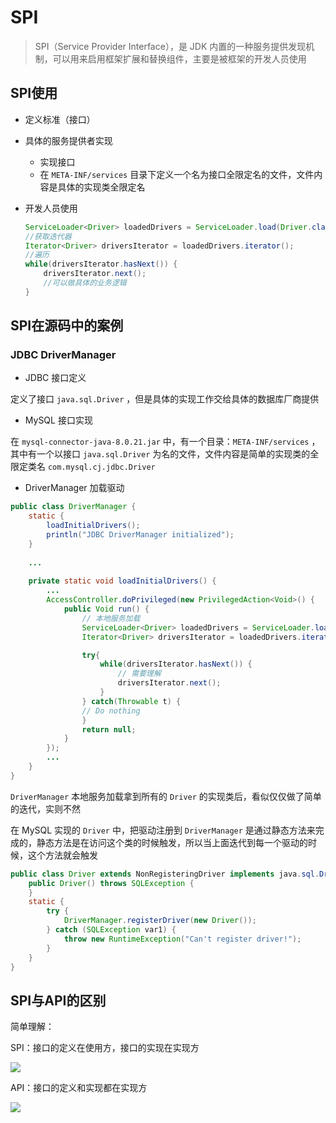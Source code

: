 # SPI

> SPI（Service Provider Interface），是 JDK 内置的一种服务提供发现机制，可以用来启用框架扩展和替换组件，主要是被框架的开发人员使用

## SPI使用

- 定义标准（接口）

- 具体的服务提供者实现

  - 实现接口
  - 在 `META-INF/services` 目录下定义一个名为接口全限定名的文件，文件内容是具体的实现类全限定名

- 开发人员使用

  ```java
  ServiceLoader<Driver> loadedDrivers = ServiceLoader.load(Driver.class);
  //获取迭代器
  Iterator<Driver> driversIterator = loadedDrivers.iterator();
  //遍历
  while(driversIterator.hasNext()) {
      driversIterator.next();
      //可以做具体的业务逻辑
  }
  ```

  

## SPI在源码中的案例

### JDBC DriverManager

- JDBC 接口定义

定义了接口 `java.sql.Driver` ，但是具体的实现工作交给具体的数据库厂商提供

- MySQL 接口实现

在 `mysql-connector-java-8.0.21.jar` 中，有一个目录：`META-INF/services` ，其中有一个以接口 `java.sql.Driver` 为名的文件，文件内容是简单的实现类的全限定类名 `com.mysql.cj.jdbc.Driver`

- DriverManager 加载驱动

```java
public class DriverManager {
    static {
        loadInitialDrivers();
        println("JDBC DriverManager initialized");
    }
    
    ...
        
    private static void loadInitialDrivers() {
		...
        AccessController.doPrivileged(new PrivilegedAction<Void>() {
            public Void run() {
				// 本地服务加载
                ServiceLoader<Driver> loadedDrivers = ServiceLoader.load(Driver.class);
                Iterator<Driver> driversIterator = loadedDrivers.iterator();

                try{
                    while(driversIterator.hasNext()) {
                        // 需要理解
                        driversIterator.next();
                    }
                } catch(Throwable t) {
                // Do nothing
                }
                return null;
            }
        });
		...
    }
}
```

`DriverManager` 本地服务加载拿到所有的 `Driver` 的实现类后，看似仅仅做了简单的迭代，实则不然

在 MySQL 实现的 `Driver` 中，把驱动注册到 `DriverManager` 是通过静态方法来完成的，静态方法是在访问这个类的时候触发，所以当上面迭代到每一个驱动的时候，这个方法就会触发

```java
public class Driver extends NonRegisteringDriver implements java.sql.Driver {
    public Driver() throws SQLException {
    }
    static {
        try {
            DriverManager.registerDriver(new Driver());
        } catch (SQLException var1) {
            throw new RuntimeException("Can't register driver!");
        }
    }
}
```



## SPI与API的区别

简单理解：

SPI：接口的定义在使用方，接口的实现在实现方

![](https://wingbun-notes-image.oss-cn-guangzhou.aliyuncs.com/images/20220428102743.png)

API：接口的定义和实现都在实现方

![](https://wingbun-notes-image.oss-cn-guangzhou.aliyuncs.com/images/20220428102900.png)